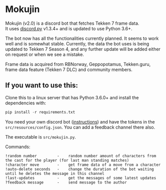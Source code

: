 # Mokujin

Mokujin (v2.0) is a discord bot that fetches Tekken 7 frame data.  
It uses [discord.py](https://github.com/Rapptz/discord.py) v1.3.4+ and is updated to use Python 3.6+.

The bot now has all the functionalities currently planned. It seems to work well and is somewhat stable. Currently, the data the bot uses is being updated to Tekken 7 Season 4, and any further update will be added either on request or when we see a mistake.

Frame data is acquired from RBNorway, Geppopotamus, Tekken.guru, frame data feature (Tekken 7 DLC) and community members.


## If you want to use this:

Clone this to a linux server that has Python 3.6.0+ and install the dependencies with:
```py
pip install -r requirements.txt
```
 
You need your own discord bot ([instructions](https://github.com/reactiflux/discord-irc/wiki/Creating-a-discord-bot-&-getting-a-token)) and have the tokens in the `src/resources/config.json`. You can add a feedback channel there also.


The executable is `src/mokujin.py`.

Commands:
```
!random number         -    random number amount of characters from the cast for the player (for last man standing matches)
!character move        -    get frame data of a move from a character
!auto-delete seconds   -    change the duration of the bot waiting until he deletes the message in this channel
!last-updates          -    get the messages of some latest updates
?feedback message      -    send message to the author   

```
